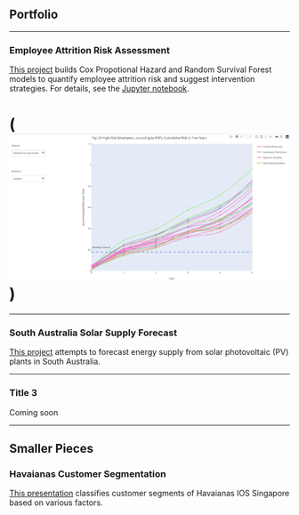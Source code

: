 ## Portfolio

---

### Employee Attrition Risk Assessment

[This project](/projects/employee-attrition/risk-assessment.html) builds Cox Propotional Hazard and Random Survival Forest models to quantify employee attrition risk and suggest intervention strategies. For details, see the [Jupyter notebook](https://nbviewer.org/github/ShuuheiAlb/shuuheialb.github.io/blob/main/projects/employee-attrition/risk-assessment.ipynb).

# (<img src="images/employee_attrition_1.png?raw=true"/>)

---

### South Australia Solar Supply Forecast

[This project](https://nbviewer.org/github/ShuuheiAlb/shuuheialb.github.io/blob/main/projects/sa-solar-supply/forecast.ipynb) attempts to forecast energy supply from solar photovoltaic (PV) plants in South Australia.

---

### Title 3

Coming soon

---

## Smaller Pieces

### Havaianas Customer Segmentation

[This presentation](https://public.tableau.com/app/profile/edwin.s8490/viz/CustomerSegmentationfromHavaianasPOSReceipts/Report) classifies customer segments of Havaianas IOS Singapore based on various factors.